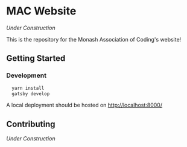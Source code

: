 # MAC Website

_Under Construction_

This is the repository for the Monash Association of Coding's website!

## Getting Started

### Development

```bash
  yarn install
  gatsby develop
```

A local deployment should be hosted on <http://localhost:8000/>

## Contributing

_Under Construction_
